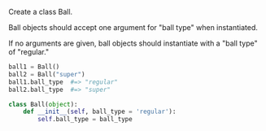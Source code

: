 Create a class Ball.

Ball objects should accept one argument for "ball type" when instantiated.

If no arguments are given, ball objects should instantiate with a "ball type" of "regular."
```py
ball1 = Ball()
ball2 = Ball("super")
ball1.ball_type  #=> "regular"
ball2.ball_type  #=> "super"
```

```py
class Ball(object):
    def __init__(self, ball_type = 'regular'):
        self.ball_type = ball_type
```
